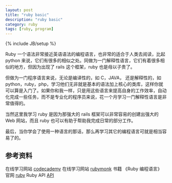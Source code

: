 ```yaml
---
layout: post
title: "ruby basic"
description: "ruby basic"
category: ruby
tags: [ruby, program]
---
```

{% include JB/setup %}

Ruby 一个语法非常接近英语语法的编程语言，也非常的适合于人类去阅读，比起 python 来说，它们有很多的相似之处。同做为一门解释性语言，它们有着很多相似的地方，但因为出现了 rails 这个框架，ruby 也是母以子贵了。

但做为一门程序语言来说，无论是编译性的，如 C，JAVA， 还是解释性的，如 python，ruby，php，学习他们无非就是基本的语法加上核心的类库，这样你就可以算是入门了。如果你和我一样，只是用这些语言来提高自身的工作效率，自动化完成一些任务，而不是专业化的程序员来说，花一个月学习一门解释性语言是非常值得的。

当然这里我学习 ruby 是因为那强大的 rails 框架可以非常容易的创建出强大的 Web 网站，而且 ruby 也可以有助于帮助我完成日常的部分工作。

最后，当你学会了使用一种语言的那话，那么再学习其它的编程语言可就是相当容易了的。

## 参考资料

在线学习网站 [codecademy](http://www.codecademy.com/)
在线学习网站 [rubymonk](http://rubymonk.com)
书籍 《Ruby 编程语言》
官网 [ruby](www.ruby-lang.org)
Ruby API [API](http://www.ruby-doc.org/)